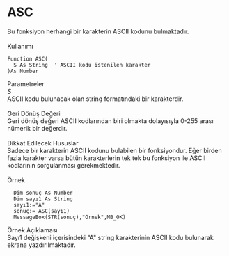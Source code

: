 # ASC

Bu fonksiyon herhangi bir karakterin ASCII kodunu bulmaktadır.\
\
Kullanımı

```
Function ASC(
  S As String  ' ASCII kodu istenilen karakter
)As Number
```

Parametreler\
_S_\
ASCII kodu bulunacak olan string formatındaki bir karakterdir.\
\
Geri Dönüş Değeri\
Geri dönüş değeri ASCII kodlarından biri olmakta dolayısıyla 0-255 arası nümerik bir değerdir.\
\
Dikkat Edilecek Hususlar\
Sadece bir karakterin ASCII kodunu bulabilen bir fonksiyondur. Eğer birden fazla karakter varsa bütün karakterlerin tek tek bu fonksiyon ile ASCII kodlarının sorgulanması gerekmektedir.\
\
Örnek

```
  Dim sonuç As Number
  Dim sayı1 As String
  sayı1:="A"
  sonuç:= ASC(sayı1)
  MessageBox(STR(sonuç),"Örnek",MB_OK)
```

Örnek Açıklaması\
Sayı1 değişkeni içerisindeki "A" string karakterinin ASCII kodu bulunarak ekrana yazdırılmaktadır.
